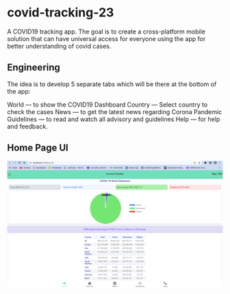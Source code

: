 # covid-tracking-23
A COVID19 tracking app. 
The goal is to create a cross-platform mobile solution that can have universal access for everyone using the app for better understanding of covid cases.

## Engineering
The idea is to develop 5 separate tabs which will be there at the bottom of the app:

World — to show the COVID19 Dashboard
Country — Select country to check the cases
News — to get the latest news regarding Corona Pandemic
Guidelines — to read and watch all advisory and guidelines
Help — for help and feedback.

## Home Page UI

![home page](https://github.com/saiswaruprath/covid-tracking-23/blob/main/server/Screenshot%202023-05-15%20at%202.10.26%20PM.png)



